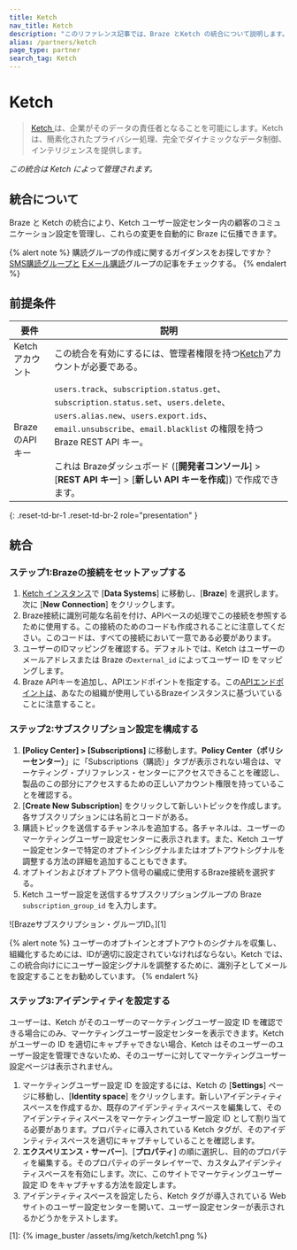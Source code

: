 ```yaml
---
title: Ketch
nav_title: Ketch
description: "このリファレンス記事では、Braze とKetch の統合について説明します。Ketchは、簡素化されたプライバシー運用、完全でダイナミックなデータ制御、インテリジェンスを提供します。"
alias: /partners/ketch
page_type: partner
search_tag: Ketch
---
```


# Ketch

> [Ketch ](https://www.ketch.com)は、企業がそのデータの責任者となることを可能にします。Ketchは、簡素化されたプライバシー処理、完全でダイナミックなデータ制御、インテリジェンスを提供します。 

_この統合は Ketch によって管理されます。_

## 統合について

Braze と Ketch の統合により、Ketch ユーザー設定センター内の顧客のコミュニケーション設定を管理し、これらの変更を自動的に Braze に伝播できます。 

{% alert note %}
購読グループの作成に関するガイダンスをお探しですか？<a href='/docs/user_guide/message_building_by_channel/sms/sms_subscription_group/'>SMS購読グループと</a> <a href='/docs/user_guide/message_building_by_channel/email/managing_user_subscriptions/'>Eメール購読</a>グループの記事をチェックする。
{% endalert %}

## 前提条件

| 要件 | 説明 |
|---|---|
| Ketch アカウント | この統合を有効にするには、管理者権限を持つ[Ketch](https://www.ketch.com)アカウントが必要である。 |
| BrazeのAPIキー | `users.track`、`subscription.status.get`、`subscription.status.set`、`users.delete`、`users.alias.new`、`users.export.ids`、`email.unsubscribe`、`email.blacklist` の権限を持つ Braze REST API キー。<br><br> これは Brazeダッシュボード ([**開発者コンソール**] > [**REST API キー**] > [**新しい API キーを作成**]) で作成できます。 |
{: .reset-td-br-1 .reset-td-br-2 role="presentation" }

## 統合

### ステップ1:Brazeの接続をセットアップする

1. [Ketch インスタンス](https://app.ketch.com)で [**Data Systems**] に移動し、[**Braze**] を選択します。次に [**New Connection**] をクリックします。
2. Braze接続に識別可能な名前を付け、APIベースの処理でこの接続を参照するために使用する。この接続のためのコードも作成されることに注意してください。このコードは、すべての接続において一意である必要があります。
3. ユーザーのIDマッピングを確認する。デフォルトでは、Ketch はユーザーのメールアドレスまたは Braze の`external_id` によってユーザー ID をマッピングします。
4. Braze APIキーを追加し、APIエンドポイントを指定する。この[APIエンドポイントは]({{site.baseurl}}/api/basics/#endpoints)、あなたの組織が使用しているBrazeインスタンスに基づいていることに注意すること。

### ステップ2:サブスクリプション設定を構成する

1. **[Policy Center] > [Subscriptions]** に移動します。**Policy Center（ポリシーセンター）**」に「Subscriptions（購読）」タブが表示されない場合は、マーケティング・プリファレンス・センターにアクセスできることを確認し、製品のこの部分にアクセスするための正しいアカウント権限を持っていることを確認する。
2. [**Create New Subscription**] をクリックして新しいトピックを作成します。各サブスクリプションには名前とコードがある。
3. 購読トピックを送信するチャンネルを追加する。各チャネルは、ユーザーのマーケティングユーザー設定センターに表示されます。また、Ketch ユーザー設定センターで特定のオプトインシグナルまたはオプトアウトシグナルを調整する方法の詳細を追加することもできます。
4. オプトインおよびオプトアウト信号の編成に使用するBraze接続を選択する。
5. Ketch ユーザー設定を送信するサブスクリプショングループの Braze `subscription_group_id` を入力します。

![Brazeサブスクリプション・グループID。][1]

{% alert note %}
ユーザーのオプトインとオプトアウトのシグナルを収集し、組織化するためには、IDが適切に設定されていなければならない。Ketch では、この統合向けににユーザー設定シグナルを調整するために、識別子としてメールを設定することをお勧めしています。
{% endalert %}


### ステップ3:アイデンティティを設定する

ユーザーは、Ketch がそのユーザーのマーケティングユーザー設定 ID を確認できる場合にのみ、マーケティングユーザー設定センターを表示できます。Ketch がユーザーの ID を適切にキャプチャできない場合、Ketch はそのユーザーのユーザー設定を管理できないため、そのユーザーに対してマーケティングユーザー設定ページは表示されません。

1. マーケティングユーザー設定 ID を設定するには、Ketch の [**Settings**] ページに移動し、[**Identity space**] をクリックします。新しいアイデンティティスペースを作成するか、既存のアイデンティティスペースを編集して、そのアイデンティティスペースをマーケティングユーザー設定 ID として割り当てる必要があります。プロパティに導入されている Ketch タグが、そのアイデンティティスペースを適切にキャプチャしていることを確認します。
2. **エクスペリエンス・サーバー**]、[**プロパティ**] の順に選択し、目的のプロパティを編集する。そのプロパティのデータレイヤーで、カスタムアイデンティティスペースを有効にします。次に、このサイトでマーケティングユーザー設定 ID をキャプチャする方法を設定します。
3. アイデンティティスペースを設定したら、Ketch タグが導入されている Web サイトのユーザー設定センターを開いて、ユーザー設定センターが表示されるかどうかをテストします。


[1]: {% image_buster /assets/img/ketch/ketch1.png %}
